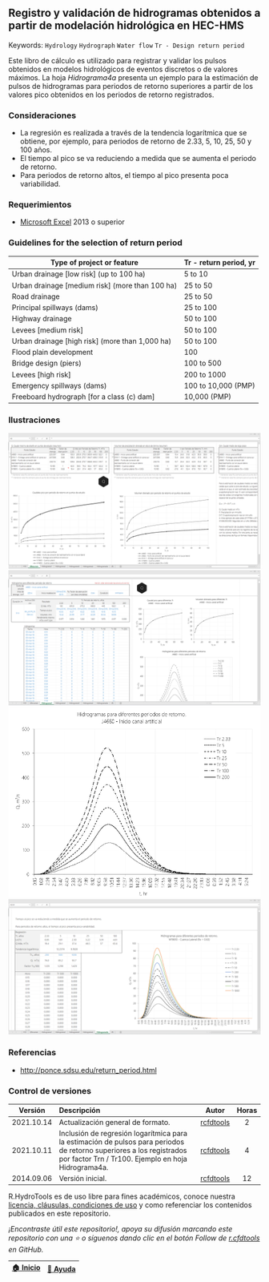 ## Registro y validación de hidrogramas obtenidos a partir de modelación hidrológica en HEC-HMS
Keywords: `Hydrology` `Hydrograph` `Water flow` `Tr - Design return period` 

Este libro de cálculo es utilizado para registrar y validar los pulsos obtenidos en modelos hidrológicos de eventos discretos o de valores máximos. La hoja _Hidrograma4a_ presenta un ejemplo para la estimación de pulsos de hidrogramas para periodos de retorno superiores a partir de los valores pico obtenidos en los periodos de retorno registrados. 


### Consideraciones

* La regresión es realizada a través de la tendencia logarítmica que se obtiene, por ejemplo, para periodos de retorno de 2.33, 5, 10, 25, 50 y 100 años. 
* El tiempo al pico se va reduciendo a medida que se aumenta el periodo de retorno.
* Para periodos de retorno altos, el tiempo al pico presenta poca variabilidad.


### Requerimientos

* [Microsoft Excel](https://www.microsoft.com/en-us/microsoft-365/excel) 2013 o superior


### Guidelines for the selection of return period

| Type of project or feature                      | Tr - return period, yr |
|-------------------------------------------------|------------------------|
| Urban drainage [low risk] (up to 100 ha)        | 5 to 10                |                 
| Urban drainage [medium risk] (more than 100 ha) | 25 to 50               |               
| Road drainage                                   | 25 to 50               |                
| Principal spillways (dams)                      | 25 to 100              |               
| Highway drainage                                | 50 to 100              |               
| Levees [medium risk]                            | 50 to 100              |               
| Urban drainage [high risk] (more than 1,000 ha) | 50 to 100              |               
| Flood plain development                         | 100                    |                     
| Bridge design (piers)                           | 100 to 500             |              
| Levees [high risk]                              | 200 to 1000            |            
| Emergency spillways (dams)                      | 100 to 10,000 (PMP)    |     
| Freeboard hydrograph [for a class (c) dam]      | 10,000 (PMP)           |            


### Ilustraciones

![R.HydroTools.HidrogramaRegVal.Screenshot1](https://github.com/rcfdtools/R.HydroTools/blob/main/HidrogramaRegVal/Screenshot/Screenshot1.png)
![R.HydroTools.HidrogramaRegVal.Screenshot2](https://github.com/rcfdtools/R.HydroTools/blob/main/HidrogramaRegVal/Screenshot/Screenshot2.png)
![R.HydroTools.HidrogramaRegVal.Screenshot3](https://github.com/rcfdtools/R.HydroTools/blob/main/HidrogramaRegVal/Screenshot/Screenshot3.png)
![R.HydroTools.HidrogramaRegVal.Screenshot4](https://github.com/rcfdtools/R.HydroTools/blob/main/HidrogramaRegVal/Screenshot/Screenshot4.png)


### Referencias

* http://ponce.sdsu.edu/return_period.html


### Control de versiones

| Versión     | Descripción                                                                                                                                                                 | Autor                                      | Horas |
|-------------|:----------------------------------------------------------------------------------------------------------------------------------------------------------------------------|--------------------------------------------|:-----:|
| 2021.10.14  | Actualización general de formato.                                                                                                                                           | [rcfdtools](https://github.com/rcfdtools)  |  2    |
| 2021.10.11  | Inclusión de regresión logarítmica para la estimación de pulsos para periodos de retorno superiores a los registrados por factor Trn / Tr100. Ejemplo en hoja Hidrograma4a. | [rcfdtools](https://github.com/rcfdtools)  |   4   |
| 2014.09.06  | Versión inicial.                                                                                                                                                            | [rcfdtools](https://github.com/rcfdtools)  |  12   |


R.HydroTools es de uso libre para fines académicos, conoce nuestra [licencia, cláusulas, condiciones de uso](https://github.com/rcfdtools/R.HydroTools/wiki/License) y como referenciar los contenidos publicados en este repositorio.

_¡Encontraste útil este repositorio!, apoya su difusión marcando este repositorio con una ⭐ o síguenos dando clic en el botón Follow de [r.cfdtools](https://github.com/rcfdtools) en GitHub._

| [:house: Inicio](https://github.com/rcfdtools/R.HydroTools/wiki) | [:beginner: Ayuda](https://github.com/rcfdtools/R.HydroTools/discussions/19) |
|------------------------------------------------------------------|-------------------------------------------------------------------------------|
